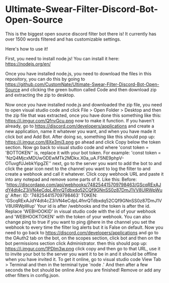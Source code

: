 # Ultimate-Swear-Filter-Discord-Bot-Open-Source

This is the biggest open source discord filter bot there is! It currently has over 1500 words filtered and has customizable settings.

Here's how to use it!

First, you need to install node.js!
You can install it here: https://nodejs.org/en/

Once you have installed node.js, you need to download the files in this repository, you can do this by going to https://github.com/CustomNate/Ultimate-Swear-Filter-Discord-Bot-Open-Source and clicking the green button called Code and then download zip and extracting the zip to desktop.

Now once you have installed node.js and downloaded the zip file, you need to open visual studio code and click File > Open Folder > Desktop and then the zip file that was extracted, once you have done this something like this: https://i.imgur.com/QfnvGcu.png 
now to make it function. If you haven't already, go to https://discord.com/developers/applications and create a new application, name it whatever you want, and when you have made it click bot and Add Bot.
After doing so, something like this should pop up: https://i.imgur.com/8Xe3mj3.png go ahead and click Copy below the token section. Now go back to visual studio code and where 'const token = 'BOTTOKEN'' is, replace it with your bot token.
For example: 'const token = 'NzQ4MjcxMDUwODEwMTk2MDkx.X0a_uA.F5NE9phpV-OTuvgfUJebkYipgZE'' next, go to the server you want to add the bot to and click the gear icon next to the channel you want to log the filter to and create a webhook and call it whatever.
Click copy webhook URL and paste it into any notepad and remove some parts of it. Like this: Before: 'https://discordapp.com/api/webhooks/748254415709798463/GScqRExAJdY4dt4cZ3iVN4eCdpL4fnrQTdbxdq52CQf9GNnSS0z87DmJ1VV8UlRWpWup' After: ID: '748254415709798463' TOKEN: 'GScqRExAJdY4dt4cZ3iVN4eCdpL4fnrQTdbxdq52CQf9GNnSS0z87DmJ1VV8UlRWpWup'
Your id is after /webhooks and the token is after the id. Replace 'WEBHOOKID' in visual studio code with the id of your webhook and 'WEBHOOKTOKEN' with the token of your webhook. You can also change ping to true if you want to ping @here in the channel you set the webhook to every time the filter log alerts but it is False on default.
Now you need to go back to https://discord.com/developers/applications and go to the OAuth2 tab on the bot, on the scopes section, click bot and then on the bot permissions section click Administrator. then this should pop up: https://i.imgur.com/1PDlm3w.png click copy and then go to that URL, use it to invite your bot to the server you want it to be in 
and it should be offline when you have invited it. To get it online, go to visual studio code View Tab > Terminal and then in the terminal type 'node .' And then after a few seconds the bot should be online And you are finished! Remove or add any other filters in config.json.
